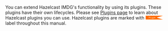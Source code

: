 
You can extend Hazelcast IMDG's functionality by using its plugins. These plugins have their own lifecycles. Please see <a href="https://hazelcast.org/plugins/" target="_blank">Plugins page</a> to learn about Hazelcast plugins you can use. Hazelcast plugins are marked with <img src="../Plugin_New.png" alt="Plugin" height="12" width="54"> label throughout this manual.


